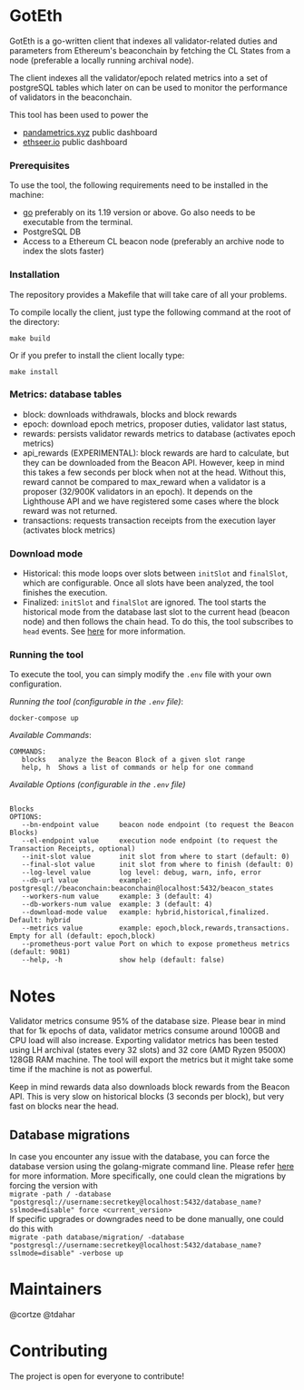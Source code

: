 # GotEth

GotEth is a go-written client that indexes all validator-related duties and parameters from Ethereum's beaconchain by fetching the CL States from a node (preferable a locally running archival node).

The client indexes all the validator/epoch related metrics into a set of postgreSQL tables which later on can be used to monitor the performance of validators in the beaconchain.

This tool has been used to power the 
- [pandametrics.xyz](https://pandametrics.xyz/) public dashboard
- [ethseer.io](https://ethseer.io) public dashboard

### Prerequisites
To use the tool, the following requirements need to be installed in the machine:
- [go](https://go.dev/doc/install) preferably on its 1.19 version or above. Go also needs to be executable from the terminal.
- PostgreSQL DB
- Access to a Ethereum CL beacon node (preferably an archive node to index the slots faster)

### Installation
The repository provides a Makefile that will take care of all your problems.

To compile locally the client, just type the following command at the root of the directory:
```
make build
```

Or if you prefer to install the client locally type:
```
make install
```

### Metrics: database tables

- block: downloads withdrawals, blocks and block rewards
- epoch: download epoch metrics, proposer duties, validator last status,
- rewards: persists validator rewards metrics to database (activates epoch metrics)
- api_rewards (EXPERIMENTAL): block rewards are hard to calculate, but they can be downloaded from the Beacon API. However, keep in mind this takes a few seconds per block when not at the head. Without this, reward cannot be compared to max_reward when a validator is a proposer (32/900K validators in an epoch). It depends on the Lighthouse API and we have registered some cases where the block reward was not returned.
- transactions: requests transaction receipts from the execution layer (activates block metrics)

### Download mode

- Historical: this mode loops over slots between `initSlot` and `finalSlot`, which are configurable. Once all slots have been analyzed, the tool finishes the execution.
- Finalized: `initSlot` and `finalSlot` are ignored. The tool starts the historical mode from the database last slot to the current head (beacon node) and then follows the chain head. To do this, the tool subscribes to `head` events. See [here](https://ethereum.github.io/beacon-APIs/#/Events/eventstream) for more information. 

### Running the tool
To execute the tool, you can simply modify the `.env` file with your own configuration.

*Running the tool (configurable in the `.env` file)*:
```
docker-compose up
```

*Available Commands*:
```
COMMANDS:
   blocks   analyze the Beacon Block of a given slot range
   help, h  Shows a list of commands or help for one command
```

*Available Options (configurable in the `.env` file)*
```

Blocks
OPTIONS:
   --bn-endpoint value     beacon node endpoint (to request the Beacon Blocks)
   --el-endpoint value 	   execution node endpoint (to request the Transaction Receipts, optional)
   --init-slot value       init slot from where to start (default: 0)
   --final-slot value      init slot from where to finish (default: 0)
   --log-level value       log level: debug, warn, info, error
   --db-url value          example: postgresql://beaconchain:beaconchain@localhost:5432/beacon_states
   --workers-num value     example: 3 (default: 4)
   --db-workers-num value  example: 3 (default: 4)
   --download-mode value   example: hybrid,historical,finalized. Default: hybrid
   --metrics value         example: epoch,block,rewards,transactions. Empty for all (default: epoch,block)
   --prometheus-port value Port on which to expose prometheus metrics (default: 9081)
   --help, -h              show help (default: false)
```

# Notes

Validator metrics consume 95% of the database size. Please bear in mind that for 1k epochs of data, validator metrics consume around 100GB and CPU load will also increase. Exporting validator metrics has been tested using LH archival (states every 32 slots) and 32 core (AMD Ryzen 9500X) 128GB RAM machine.
The tool will export the metrics but it might take some time if the machine is not as powerful.

Keep in mind rewards data also downloads block rewards from the Beacon API. This is very slow on historical blocks (3 seconds per block), but very fast on blocks near the head.

## Database migrations

In case you encounter any issue with the database, you can force the database version using the golang-migrate command line. Please refer [here](https://github.com/golang-migrate/migrate) for more information.
More specifically, one could clean the migrations by forcing the version with <br>
```migrate -path / -database "postgresql://username:secretkey@localhost:5432/database_name?sslmode=disable" force <current_version>``` <br>
If specific upgrades or downgrades need to be done manually, one could do this with <br>
```migrate -path database/migration/ -database "postgresql://username:secretkey@localhost:5432/database_name?sslmode=disable" -verbose up```


# Maintainers
@cortze @tdahar

# Contributing
The project is open for everyone to contribute! 